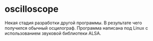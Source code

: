 # oscilloscope
Некая стадия разработки другой программы. В результате чего получился обычный осцилограф.
Программа написана под Linux с использованием звуковой библиотеки ALSA.
